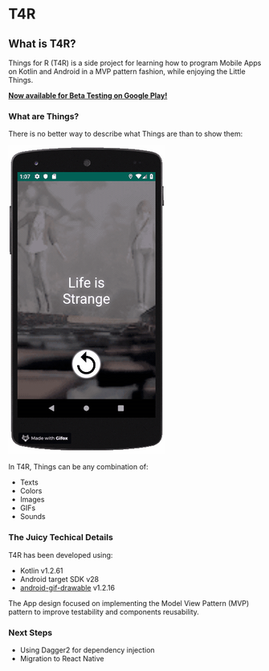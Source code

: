 # T4R


## What is T4R?

Things for R (T4R) is a side project for learning how to program Mobile Apps on Kotlin and Android in a MVP pattern fashion, while enjoying the Little Things. 

**[Now available for Beta Testing on Google Play!](https://play.google.com/store/apps/details?id=com.awesome.llovagn.t4r)**

### What are Things?

There is no better way to describe what Things are than to show them:

![](T4Rdemo.gif)

In T4R, Things can be any combination of:

* Texts
* Colors
* Images
* GIFs
* Sounds

### The Juicy Techical Details

T4R has been developed using:

* Kotlin v1.2.61
* Android target SDK v28
* [android-gif-drawable](https://github.com/koral--/android-gif-drawable) v1.2.16

The App design focused on implementing the Model View Pattern (MVP) pattern to improve testability and components reusability.

### Next Steps

* Using Dagger2 for dependency injection
* Migration to React Native
